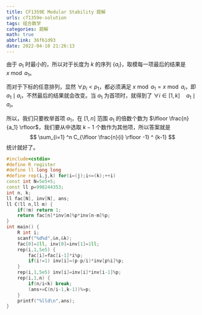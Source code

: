 ```yaml
---
title: CF1359E Modular Stability 题解
urls: cf1359e-solution
tags: 组合数学
categories: 题解
math: true
abbrlink: 36f61d93
date: 2022-04-10 21:26:13
---
```


由于 $a_1$ 时最小的，所以对于长度为 $k$ 的序列 $\{a_i\}$，取模每一项最后的结果是 $x \bmod a_1$。

而对于下标的任意排列，显然 $\forall p_i < p_1$，都必须满足 $x \bmod a_1 = x \bmod a_i$，即 $a_1 \mid a_i$，不然最后的结果就会改变。当 $a_1$ 为首项时，就得到了 $\forall i \in [1,k]\quad a_1 \mid a_i$。

<!--more-->

所以，我们只要枚举首项 $a_1$，在 $[1,n]$ 范围 $a_1$ 的倍数个数为 $\lfloor \frac{n}{a_1} \rfloor$，我们要从中选取 $k-1$ 个数作为其他项，所以答案就是
$$
\sum_{i=1} ^n C_{\lfloor \frac{n}{i} \rfloor -1} ^ {k-1}
$$
统计就好了。

```cpp
#include<cstdio>
#define R register
#define ll long long
#define rep(i,j,k) for(i=(j);i<=(k);++i)
const int N=5e5+5;
const ll p=998244353;
int n, k;
ll fac[N], inv[N], ans;
ll C(ll n,ll m) {
    if(!m) return 1;
    return fac[n]*inv[m]%p*inv[n-m]%p;
}
int main() {
    R int i;
    scanf("%d%d",&n,&k);
    fac[0]=1ll, inv[0]=inv[1]=1ll;
    rep(i,1,5e5) {
        fac[i]=fac[i-1]*i%p;
        if(i!=1) inv[i]=(p-p/i)*inv[p%i]%p;
    }
    rep(i,1,5e5) inv[i]=inv[i]*inv[i-1]%p;
    rep(i,1,n) {
        if(n/i<k) break;
        (ans+=C(n/i-1,k-1))%=p;
    }
    printf("%lld\n",ans);
}
```


